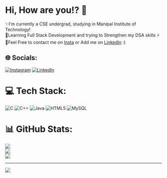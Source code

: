 # Hi, How are you!? 👋

✨I’m currently a CSE undergrad, studying in Manipal Institute of Technology! <br>🌱Learning Full Stack Development and trying to Strengthen my DSA skills ⚡<br>💭Feel Free to contact me on [Insta](https://www.instagram.com/suryaa.kiran/) or Add me on [LinkedIn](https://www.linkedin.com/in/surya-kiran-3430b525b/) :)


## 🌐 Socials:
[![Instagram](https://img.shields.io/badge/Instagram-%23E4405F.svg?logo=Instagram&logoColor=white)](https://www.instagram.com/suryaa.kiran/) [![LinkedIn](https://img.shields.io/badge/LinkedIn-%230077B5.svg?logo=linkedin&logoColor=white)](https://www.linkedin.com/in/surya-kiran-3430b525b/) 

# 💻 Tech Stack:
![C](https://img.shields.io/badge/c-%2300599C.svg?style=for-the-badge&logo=c&logoColor=white) ![C++](https://img.shields.io/badge/c++-%2300599C.svg?style=for-the-badge&logo=c%2B%2B&logoColor=white) ![Java](https://img.shields.io/badge/java-%23ED8B00.svg?style=for-the-badge&logo=java&logoColor=white) ![HTML5](https://img.shields.io/badge/html5-%23E34F26.svg?style=for-the-badge&logo=html5&logoColor=white) ![MySQL](https://img.shields.io/badge/mysql-%2300f.svg?style=for-the-badge&logo=mysql&logoColor=white)

# 📊 GitHub Stats:
![](https://github-readme-stats.vercel.app/api?username=SuryaK15&theme=vision-friendly-dark&hide_border=false&include_all_commits=true&count_private=false)<br/>
![](https://github-readme-streak-stats.herokuapp.com/?user=SuryaK15&theme=vision-friendly-dark&hide_border=false)<br/>
![](https://github-readme-stats.vercel.app/api/top-langs/?username=SuryaK15&theme=vision-friendly-dark&hide_border=false&include_all_commits=true&count_private=false&layout=compact)

---
[![](https://visitcount.itsvg.in/api?id=Surya150803&icon=7&color=12)](https://visitcount.itsvg.in)


